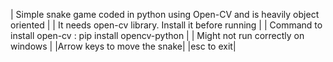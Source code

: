 | Simple snake game coded in python using Open-CV and is heavily object oriented |
| It needs open-cv library. Install it before running |
| Command to install open-cv : pip install opencv-python |
| Might not run correctly on windows |
|Arrow keys to move the snake|
|esc to exit|
